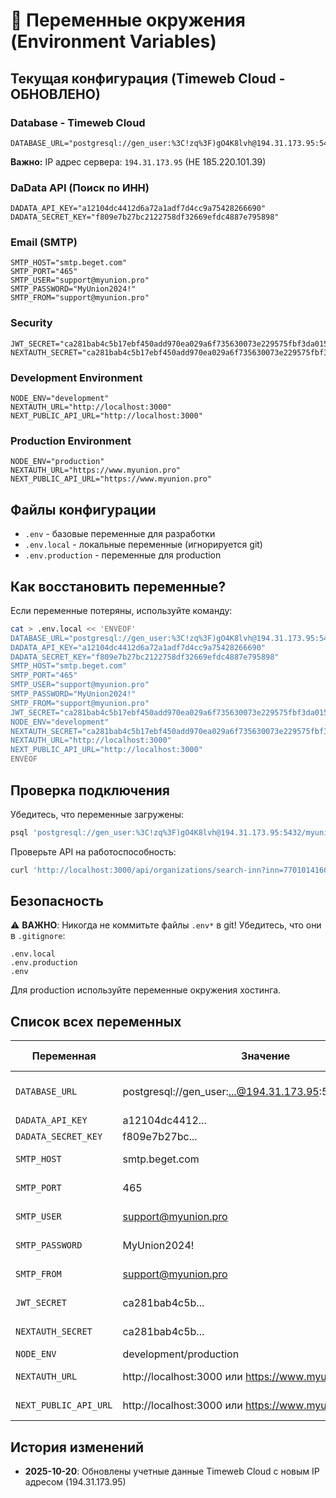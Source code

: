 # 🔐 Переменные окружения (Environment Variables)

## Текущая конфигурация (Timeweb Cloud - ОБНОВЛЕНО)

### Database - Timeweb Cloud
```
DATABASE_URL="postgresql://gen_user:%3C!zq%3F)gO4K8lvh@194.31.173.95:5432/myunion_db"
```

**Важно:** IP адрес сервера: `194.31.173.95` (НЕ 185.220.101.39)

### DaData API (Поиск по ИНН)
```
DADATA_API_KEY="a12104dc4412d6a72a1adf7d4cc9a75428266690"
DADATA_SECRET_KEY="f809e7b27bc2122758df32669efdc4887e795898"
```

### Email (SMTP)
```
SMTP_HOST="smtp.beget.com"
SMTP_PORT="465"
SMTP_USER="support@myunion.pro"
SMTP_PASSWORD="MyUnion2024!"
SMTP_FROM="support@myunion.pro"
```

### Security
```
JWT_SECRET="ca281bab4c5b17ebf450add970ea029a6f735630073e229575fbf3da0153de32"
NEXTAUTH_SECRET="ca281bab4c5b17ebf450add970ea029a6f735630073e229575fbf3da0153de32"
```

### Development Environment
```
NODE_ENV="development"
NEXTAUTH_URL="http://localhost:3000"
NEXT_PUBLIC_API_URL="http://localhost:3000"
```

### Production Environment
```
NODE_ENV="production"
NEXTAUTH_URL="https://www.myunion.pro"
NEXT_PUBLIC_API_URL="https://www.myunion.pro"
```

## Файлы конфигурации

- `.env` - базовые переменные для разработки
- `.env.local` - локальные переменные (игнорируется git)
- `.env.production` - переменные для production

## Как восстановить переменные?

Если переменные потеряны, используйте команду:

```bash
cat > .env.local << 'ENVEOF'
DATABASE_URL="postgresql://gen_user:%3C!zq%3F)gO4K8lvh@194.31.173.95:5432/myunion_db"
DADATA_API_KEY="a12104dc4412d6a72a1adf7d4cc9a75428266690"
DADATA_SECRET_KEY="f809e7b27bc2122758df32669efdc4887e795898"
SMTP_HOST="smtp.beget.com"
SMTP_PORT="465"
SMTP_USER="support@myunion.pro"
SMTP_PASSWORD="MyUnion2024!"
SMTP_FROM="support@myunion.pro"
JWT_SECRET="ca281bab4c5b17ebf450add970ea029a6f735630073e229575fbf3da0153de32"
NODE_ENV="development"
NEXTAUTH_SECRET="ca281bab4c5b17ebf450add970ea029a6f735630073e229575fbf3da0153de32"
NEXTAUTH_URL="http://localhost:3000"
NEXT_PUBLIC_API_URL="http://localhost:3000"
ENVEOF
```

## Проверка подключения

Убедитесь, что переменные загружены:
```bash
psql 'postgresql://gen_user:%3C!zq%3F)gO4K8lvh@194.31.173.95:5432/myunion_db'
```

Проверьте API на работоспособность:
```bash
curl 'http://localhost:3000/api/organizations/search-inn?inn=7701014160'
```

## Безопасность

⚠️ **ВАЖНО**: Никогда не коммитьте файлы `.env*` в git!
Убедитесь, что они в `.gitignore`:
```
.env.local
.env.production
.env
```

Для production используйте переменные окружения хостинга.

## Список всех переменных

| Переменная | Значение | Место использования |
|---|---|---|
| `DATABASE_URL` | postgresql://gen_user:...@194.31.173.95:5432/myunion_db | Prisma ORM, подключение к Timeweb Cloud |
| `DADATA_API_KEY` | a12104dc4412... | Поиск по ИНН |
| `DADATA_SECRET_KEY` | f809e7b27bc... | Поиск по ИНН |
| `SMTP_HOST` | smtp.beget.com | Отправка писем |
| `SMTP_PORT` | 465 | Отправка писем |
| `SMTP_USER` | support@myunion.pro | Отправка писем |
| `SMTP_PASSWORD` | MyUnion2024! | Отправка писем |
| `SMTP_FROM` | support@myunion.pro | Отправка писем |
| `JWT_SECRET` | ca281bab4c5b... | JWT аутентификация |
| `NEXTAUTH_SECRET` | ca281bab4c5b... | NextAuth сессии |
| `NODE_ENV` | development/production | Окружение |
| `NEXTAUTH_URL` | http://localhost:3000 или https://www.myunion.pro | Адрес приложения |
| `NEXT_PUBLIC_API_URL` | http://localhost:3000 или https://www.myunion.pro | Публичный API URL |

## История изменений

- **2025-10-20**: Обновлены учетные данные Timeweb Cloud с новым IP адресом (194.31.173.95)
